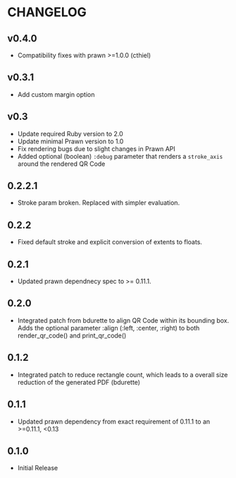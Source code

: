 # CHANGELOG

## v0.4.0

* Compatibility fixes with prawn >=1.0.0 (cthiel)

## v0.3.1

* Add custom margin option

## v0.3

* Update required Ruby version to 2.0
* Update minimal Prawn version to 1.0
* Fix rendering bugs due to slight changes in Prawn API
* Added optional (boolean) `:debug` parameter that renders a `stroke_axis` around the rendered QR Code

## 0.2.2.1

* Stroke param broken. Replaced with simpler evaluation.

## 0.2.2

* Fixed default stroke and explicit conversion of extents to floats.

## 0.2.1

* Updated prawn dependnecy spec to >= 0.11.1.

## 0.2.0

* Integrated patch from bdurette to align QR Code within its bounding box.
  Adds the optional parameter :align (:left, :center, :right) to both
  render_qr_code() and print_qr_code()

## 0.1.2

* Integrated patch to reduce rectangle count, which leads to a overall size reduction
  of the generated PDF (bdurette)

## 0.1.1

* Updated prawn dependency from exact requirement of 0.11.1 to an >=0.11.1, <0.13

## 0.1.0

* Initial Release
